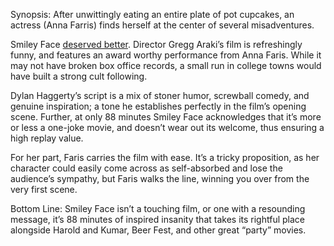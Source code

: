 Synopsis: After unwittingly eating an entire plate of pot cupcakes, an actress (Anna Farris) finds herself at the center of several misadventures.

Smiley Face <a href="/browse/commentary/2007/10/01/smiley-face-gets-dumped-to-dvd/">deserved better</a>.  Director Gregg Araki’s film is refreshingly funny, and features an award worthy performance from Anna Faris.  While it may not have broken box office records, a small run in college towns would have built a strong cult following.

Dylan Haggerty’s script is a mix of stoner humor, screwball comedy, and genuine inspiration; a tone he establishes perfectly in the film’s opening scene.  Further, at only 88 minutes Smiley Face acknowledges that it’s more or less a one-joke movie, and doesn’t wear out its welcome, thus ensuring a high replay value.

For her part, Faris carries the film with ease.  It’s a tricky proposition, as her character could easily come across as self-absorbed and lose the audience’s sympathy, but Faris walks the line, winning you over from the very first scene.

Bottom Line: Smiley Face isn’t a touching film, or one with a resounding message, it’s 88 minutes of inspired insanity that takes its rightful place alongside Harold and Kumar, Beer Fest, and other great “party” movies.